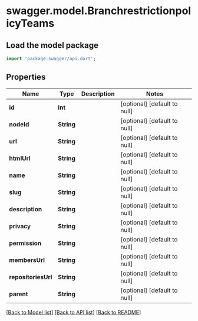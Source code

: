 # swagger.model.BranchrestrictionpolicyTeams

## Load the model package
```dart
import 'package:swagger/api.dart';
```

## Properties
Name | Type | Description | Notes
------------ | ------------- | ------------- | -------------
**id** | **int** |  | [optional] [default to null]
**nodeId** | **String** |  | [optional] [default to null]
**url** | **String** |  | [optional] [default to null]
**htmlUrl** | **String** |  | [optional] [default to null]
**name** | **String** |  | [optional] [default to null]
**slug** | **String** |  | [optional] [default to null]
**description** | **String** |  | [optional] [default to null]
**privacy** | **String** |  | [optional] [default to null]
**permission** | **String** |  | [optional] [default to null]
**membersUrl** | **String** |  | [optional] [default to null]
**repositoriesUrl** | **String** |  | [optional] [default to null]
**parent** | **String** |  | [optional] [default to null]

[[Back to Model list]](../README.md#documentation-for-models) [[Back to API list]](../README.md#documentation-for-api-endpoints) [[Back to README]](../README.md)

